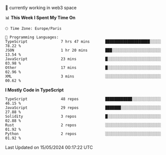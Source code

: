 🔭 currently working in web3 space

<!--START_SECTION:waka-->
📊 **This Week I Spent My Time On** 

```text
🕑︎ Time Zone: Europe/Paris

💬 Programming Languages: 
TypeScript               7 hrs 47 mins       ████████████████████░░░░░   78.22 % 
JSON                     1 hr 20 mins        ███░░░░░░░░░░░░░░░░░░░░░░   13.54 % 
JavaScript               23 mins             █░░░░░░░░░░░░░░░░░░░░░░░░   03.98 % 
Other                    17 mins             █░░░░░░░░░░░░░░░░░░░░░░░░   02.96 % 
XML                      3 mins              ░░░░░░░░░░░░░░░░░░░░░░░░░   00.62 % 
```

**I Mostly Code in TypeScript** 

```text
TypeScript               48 repos            ████████████░░░░░░░░░░░░░   46.15 % 
JavaScript               29 repos            ███████░░░░░░░░░░░░░░░░░░   27.88 % 
Solidity                 3 repos             █░░░░░░░░░░░░░░░░░░░░░░░░   02.88 % 
Rust                     2 repos             ░░░░░░░░░░░░░░░░░░░░░░░░░   01.92 % 
Python                   2 repos             ░░░░░░░░░░░░░░░░░░░░░░░░░   01.92 % 
```




 Last Updated on 15/05/2024 00:17:22 UTC
<!--END_SECTION:waka-->
